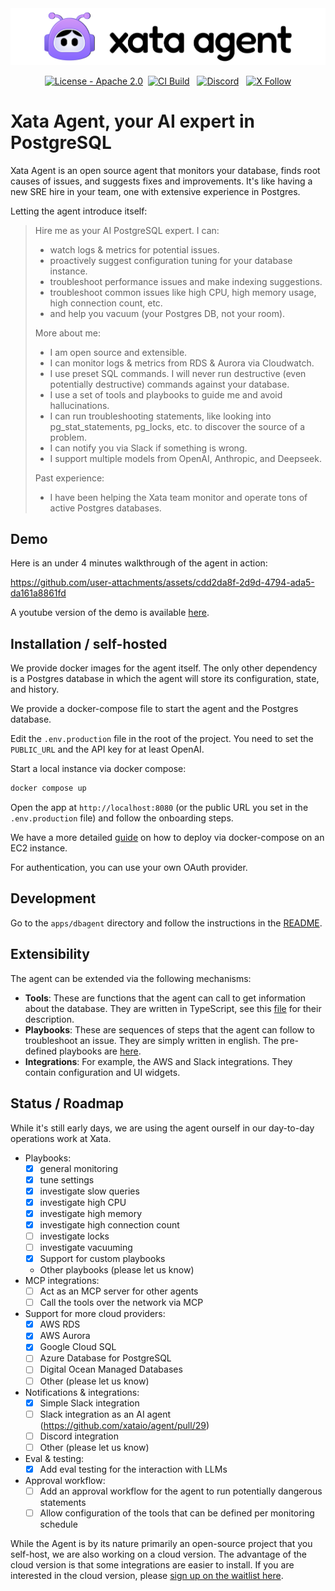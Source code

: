 <div align="center">
  <img src="brand-kit/banner/xata-agent-banner-github@2x.png" alt="xata agent logo" />
</div>

<p align="center">
  <a href="https://github.com/xataio/agent/blob/main/LICENSE"><img src="https://img.shields.io/badge/License-Apache_2.0-green" alt="License - Apache 2.0"></a>&nbsp;
  <a href="https://github.com/xataio/agent/actions?query=branch%3Amain"><img src="https://github.com/xataio/agent/actions/workflows/ci.yml/badge.svg" alt="CI Build"></a> &nbsp;
  <a href="https://xata.io/discord"><img src="https://img.shields.io/discord/996791218879086662?label=Discord" alt="Discord"></a> &nbsp;
  <a href="https://twitter.com/xata"><img src="https://img.shields.io/twitter/follow/xata?style=flat" alt="X Follow" /> </a>
</p>

# Xata Agent, your AI expert in PostgreSQL

Xata Agent is an open source agent that monitors your database, finds root causes of issues, and suggests fixes and improvements. It's like having a new SRE hire in your team, one with extensive experience in Postgres.

Letting the agent introduce itself:

> Hire me as your AI PostgreSQL expert. I can:
>
> - watch logs & metrics for potential issues.
> - proactively suggest configuration tuning for your database instance.
> - troubleshoot performance issues and make indexing suggestions.
> - troubleshoot common issues like high CPU, high memory usage, high connection count, etc.
> - and help you vacuum (your Postgres DB, not your room).
>
> More about me:
>
> - I am open source and extensible.
> - I can monitor logs & metrics from RDS & Aurora via Cloudwatch.
> - I use preset SQL commands. I will never run destructive (even potentially destructive) commands against your database.
> - I use a set of tools and playbooks to guide me and avoid hallucinations.
> - I can run troubleshooting statements, like looking into pg_stat_statements, pg_locks, etc. to discover the source of a problem.
> - I can notify you via Slack if something is wrong.
> - I support multiple models from OpenAI, Anthropic, and Deepseek.
>
> Past experience:
>
> - I have been helping the Xata team monitor and operate tons of active Postgres databases.

## Demo

Here is an under 4 minutes walkthrough of the agent in action:

https://github.com/user-attachments/assets/cdd2da8f-2d9d-4794-ada5-da161a8861fd

A youtube version of the demo is available [here](https://youtu.be/SLVRdihoRwI).

## Installation / self-hosted

We provide docker images for the agent itself. The only other dependency is a Postgres database in which the agent will store its configuration, state, and history.

We provide a docker-compose file to start the agent and the Postgres database.

Edit the `.env.production` file in the root of the project. You need to set the `PUBLIC_URL` and the API key for at least OpenAI.

Start a local instance via docker compose:

```bash
docker compose up
```

Open the app at `http://localhost:8080` (or the public URL you set in the `.env.production` file) and follow the onboarding steps.

We have a more detailed [guide](https://github.com/xataio/agent/wiki/Xata-Agent-%E2%80%90-Deploy-on-EC2) on how to deploy via docker-compose on an EC2 instance.

For authentication, you can use your own OAuth provider.

## Development

Go to the `apps/dbagent` directory and follow the instructions in the [README](./apps/dbagent/README.md).

## Extensibility

The agent can be extended via the following mechanisms:

- **Tools**: These are functions that the agent can call to get information about the database. They are written in TypeScript, see this [file](https://github.com/xataio/agent/blob/main/apps/dbagent/src/lib/ai/aidba.ts#L50) for their description.
- **Playbooks**: These are sequences of steps that the agent can follow to troubleshoot an issue. They are simply written in english. The pre-defined playbooks are [here](https://github.com/xataio/agent/blob/main/apps/dbagent/src/lib/tools/playbooks.ts).
- **Integrations**: For example, the AWS and Slack integrations. They contain configuration and UI widgets.

## Status / Roadmap

While it's still early days, we are using the agent ourself in our day-to-day operations work at Xata.

- Playbooks:
  - [x] general monitoring
  - [x] tune settings
  - [x] investigate slow queries
  - [x] investigate high CPU
  - [x] investigate high memory
  - [x] investigate high connection count
  - [ ] investigate locks
  - [ ] investigate vacuuming
  - [x] Support for custom playbooks
  - Other playbooks (please let us know)
- MCP integrations:
  - [ ] Act as an MCP server for other agents
  - [ ] Call the tools over the network via MCP
- Support for more cloud providers:
  - [x] AWS RDS
  - [x] AWS Aurora
  - [x] Google Cloud SQL
  - [ ] Azure Database for PostgreSQL
  - [ ] Digital Ocean Managed Databases
  - [ ] Other (please let us know)
- Notifications & integrations:
  - [x] Simple Slack integration
  - [ ] Slack integration as an AI agent (https://github.com/xataio/agent/pull/29)
  - [ ] Discord integration
  - [ ] Other (please let us know)
- Eval & testing:
  - [x] Add eval testing for the interaction with LLMs
- Approval workflow:
  - [ ] Add an approval workflow for the agent to run potentially dangerous statements
  - [ ] Allow configuration of the tools that can be defined per monitoring schedule

While the Agent is by its nature primarily an open-source project that you self-host, we are also working on a cloud version. The advantage of the cloud version is that some integrations are easier to install. If you are interested in the cloud version, please [sign up on the waitlist here](https://tally.so/r/wgvkgM).
